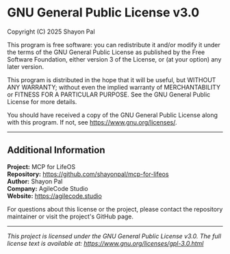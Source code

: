 # GNU General Public License v3.0

Copyright (C) 2025 Shayon Pal

This program is free software: you can redistribute it and/or modify
it under the terms of the GNU General Public License as published by
the Free Software Foundation, either version 3 of the License, or
(at your option) any later version.

This program is distributed in the hope that it will be useful,
but WITHOUT ANY WARRANTY; without even the implied warranty of
MERCHANTABILITY or FITNESS FOR A PARTICULAR PURPOSE.  See the
GNU General Public License for more details.

You should have received a copy of the GNU General Public License
along with this program.  If not, see <https://www.gnu.org/licenses/>.

---

## Additional Information

**Project:** MCP for LifeOS  
**Repository:** https://github.com/shayonpal/mcp-for-lifeos  
**Author:** Shayon Pal  
**Company:** AgileCode Studio  
**Website:** https://agilecode.studio  

For questions about this license or the project, please contact the repository maintainer or visit the project's GitHub page.

---

*This project is licensed under the GNU General Public License v3.0. The full license text is available at: https://www.gnu.org/licenses/gpl-3.0.html*